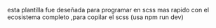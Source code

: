 esta plantilla fue deseñada para programar en scss mas rapido con el ecosistema completo ,para copilar el scss (usa npm run dev)
